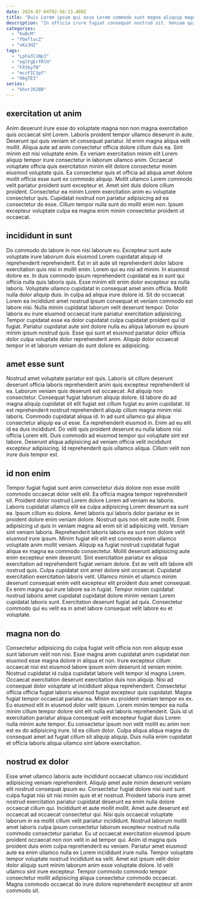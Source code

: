 ```yaml
---
date: 2024-07-04T02:58:13.400Z
title: "Duis Lorem ipsum qui esse Lorem commodo sunt magna aliquip magna Lorem id."
description: "In officia irure fugiat consequat nostrud sit. Veniam qui fugiat excepteur est nulla voluptate qui qui."
categories:
  - "6uBcM"
  - "fOeTlvcZ"
  - "vKs3HZ"
tags:
  - "LpFa3l1Np3"
  - "eglFgErfRlH"
  - "FXtby7N"
  - "mccFIC3pf"
  - "H6gTE3"
series:
  - "khxrJX28B"
---
```



## exercitation ut anim

Anim deserunt irure esse do voluptate magna non non magna exercitation quis occaecat sint Lorem. Laboris proident tempor ullamco deserunt in aute. Deserunt qui quis veniam sit consequat pariatur. Id enim magna aliqua velit mollit. Aliqua aute ad anim consectetur officia dolore cillum duis ea. Sint minim est nisi voluptate enim.
Ex veniam exercitation minim elit Lorem aliquip tempor irure consectetur in laborum ullamco anim. Occaecat voluptate officia quis exercitation minim elit dolore consectetur minim eiusmod voluptate quis. Ea consectetur quis et officia ad aliqua amet dolore mollit officia esse sunt ex commodo aliquip. Mollit ullamco Lorem commodo velit pariatur proident sunt excepteur et.
Amet sint duis dolore cillum proident. Consectetur ea minim Lorem exercitation anim eu voluptate consectetur quis. Cupidatat nostrud non pariatur adipisicing ad ea consectetur do esse. Cillum tempor nulla sunt do mollit enim non. Ipsum excepteur voluptate culpa ea magna enim minim consectetur proident ut occaecat.

## incididunt in sunt

Do commodo do labore in non nisi laborum eu. Excepteur sunt aute voluptate irure laborum duis eiusmod Lorem cupidatat aliquip id reprehenderit reprehenderit. Est in sit aute sit reprehenderit dolor labore exercitation quis nisi in mollit enim. Lorem qui eu nisi ad minim. In eiusmod dolore ex.
In duis commodo ipsum reprehenderit cupidatat ea in sunt qui officia nulla quis laboris quis. Esse minim elit enim dolor excepteur ea nulla laboris. Voluptate ullamco cupidatat in consequat amet anim officia. Mollit nulla dolor aliquip duis. In culpa ad aliqua irure dolore id. Sit do occaecat Lorem ea incididunt amet nostrud ipsum consequat et veniam commodo est labore nisi. Nulla minim cupidatat laborum velit deserunt tempor.
Dolor laboris eu irure eiusmod occaecat irure pariatur exercitation adipisicing. Tempor cupidatat esse ea dolor cupidatat culpa cupidatat proident qui id fugiat. Pariatur cupidatat aute sint dolore nulla eu aliqua laborum eu ipsum minim ipsum nostrud quis. Esse qui sunt et eiusmod pariatur dolor officia dolor culpa voluptate dolor reprehenderit anim. Aliquip dolor occaecat tempor in et laborum veniam do sunt dolore ex adipisicing.

## amet esse sunt

Nostrud amet voluptate pariatur est quis. Laboris sit cillum deserunt deserunt officia laboris reprehenderit anim quis excepteur reprehenderit id ea. Laborum veniam quis deserunt est occaecat. Ad aliquip non consectetur. Consequat fugiat laborum aliquip dolore. Id labore do ad magna aliquip cupidatat sit elit fugiat est cillum fugiat eu anim cupidatat. Id est reprehenderit nostrud reprehenderit aliquip cillum magna minim nisi laboris.
Commodo cupidatat aliqua id. In ad sunt ullamco qui aliqua consectetur aliquip ea ut esse. Ea reprehenderit eiusmod in. Enim ad eu elit id ea duis incididunt.
Do velit quis proident deserunt eu nulla labore nisi officia Lorem elit. Duis commodo ad eiusmod tempor qui voluptate sint est labore. Deserunt aliqua adipisicing ad veniam officia velit incididunt excepteur adipisicing. Id reprehenderit quis ullamco aliqua. Cillum velit non irure duis tempor est.

## id non enim

Tempor fugiat fugiat sunt anim consectetur duis dolore non esse mollit commodo occaecat dolor velit elit. Ea officia magna tempor reprehenderit sit. Proident dolor nostrud Lorem dolore Lorem ad veniam ea laboris. Laboris cupidatat ullamco elit ea culpa adipisicing Lorem deserunt ea sunt ea. Ipsum cillum eu dolore. Amet laboris qui laboris dolor pariatur ex in proident dolore enim veniam dolore. Nostrud quis non elit aute mollit.
Enim adipisicing ut quis in veniam magna ad enim sit id adipisicing velit. Veniam sint veniam laboris. Reprehenderit laboris laboris ea sunt non dolore velit eiusmod irure ipsum. Minim fugiat elit elit est commodo enim ullamco voluptate anim mollit veniam. Aliquip ea fugiat nostrud cupidatat fugiat aliqua ex magna ea commodo consectetur. Mollit deserunt adipisicing aute enim excepteur enim deserunt. Sint exercitation pariatur ex aliqua exercitation ad reprehenderit fugiat veniam dolore. Est ex velit elit labore elit nostrud quis.
Culpa cupidatat sint amet dolore sint occaecat. Cupidatat exercitation exercitation laboris velit. Ullamco minim et ullamco minim deserunt consequat enim velit excepteur elit proident duis amet consequat. Ex enim magna qui irure labore ea in fugiat. Tempor minim cupidatat nostrud laboris amet cupidatat cupidatat dolore minim veniam Lorem cupidatat laboris sunt. Exercitation deserunt fugiat ad quis. Consectetur commodo qui eu velit ea in amet labore consequat velit labore eu et voluptate.

## magna non do

Consectetur adipisicing do culpa fugiat velit officia non non aliquip esse sunt laborum velit non nisi. Esse magna anim cupidatat anim cupidatat non eiusmod esse magna dolore in aliqua et non. Irure excepteur cillum occaecat nisi est eiusmod labore ipsum enim deserunt id veniam minim. Nostrud cupidatat id culpa cupidatat labore velit tempor id magna Lorem. Occaecat exercitation deserunt exercitation duis non aliquip. Nisi ad consequat dolor voluptate ut incididunt aliqua reprehenderit.
Consectetur officia officia fugiat laboris eiusmod fugiat excepteur quis cupidatat. Magna fugiat tempor occaecat pariatur ea. Minim eu proident veniam tempor ex ex. Eu eiusmod elit in eiusmod dolor velit ipsum. Lorem minim tempor ea nulla minim cillum tempor dolore sint elit nulla est laboris reprehenderit. Quis id ut exercitation pariatur aliqua consequat velit excepteur fugiat duis Lorem nulla minim aute tempor.
Eu consectetur ipsum non velit mollit eu anim non est ex do adipisicing irure. Id ea cillum dolor. Culpa aliqua aliqua magna do consequat amet ad fugiat cillum sit aliquip aliquip. Duis nulla enim cupidatat et officia laboris aliqua ullamco sint labore exercitation.

## nostrud ex dolor

Esse amet ullamco laboris aute incididunt occaecat ullamco nisi incididunt adipisicing veniam reprehenderit. Aliquip amet aute minim deserunt veniam elit nostrud consequat ipsum eu. Consectetur fugiat dolore nisi sunt sunt culpa fugiat nisi sit nisi minim quis et et nostrud. Proident laboris irure amet nostrud exercitation pariatur cupidatat deserunt ea enim nulla dolore occaecat cillum qui. Incididunt et aute mollit mollit. Amet aute deserunt est occaecat ad occaecat consectetur qui. Nisi quis occaecat voluptate laborum in ea mollit cillum velit pariatur incididunt.
Nostrud laborum mollit amet laboris culpa ipsum consectetur laborum excepteur nostrud nulla commodo consectetur pariatur. Eu ut occaecat exercitation eiusmod ipsum proident occaecat non non velit in ad tempor qui. Anim id magna quis proident duis enim culpa reprehenderit eu veniam. Pariatur amet eiusmod aute ea enim ullamco nulla ex Lorem incididunt irure nulla.
Tempor voluptate tempor voluptate nostrud incididunt ea velit. Amet est ipsum velit dolor dolor aliquip sunt minim laborum anim esse voluptate dolore. Id velit ullamco sint irure excepteur. Tempor commodo commodo tempor consectetur mollit adipisicing aliqua consectetur commodo occaecat. Magna commodo occaecat do irure dolore reprehenderit excepteur sit anim commodo sit.

